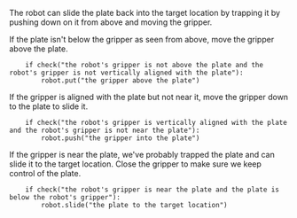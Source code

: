 

The robot can slide the plate back into the target location by trapping it by pushing down on it from above and moving the gripper.

If the plate isn't below the gripper as seen from above, move the gripper above the plate.

```
    if check("the robot's gripper is not above the plate and the robot's gripper is not vertically aligned with the plate"):
        robot.put("the gripper above the plate")
```

If the gripper is aligned with the plate but not near it, move the gripper down to the plate to slide it.

```
    if check("the robot's gripper is vertically aligned with the plate and the robot's gripper is not near the plate"):
        robot.push("the gripper into the plate")
```

If the gripper is near the plate, we've probably trapped the plate and can slide it to the target location. Close the gripper to make sure we keep control of the plate.

```
    if check("the robot's gripper is near the plate and the plate is below the robot's gripper"):
        robot.slide("the plate to the target location")
```